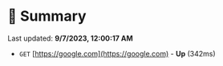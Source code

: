 # 📖 Summary
Last updated: **9/7/2023, 12:00:17 AM**

- `GET` [https://google.com](https://google.com) - **Up** (342ms)
